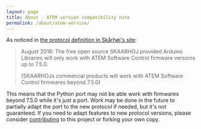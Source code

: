```yaml
---
layout: page
title: About - ATEM version compatibility note
permalink: /about/atem-version/
---
```


As noticed in [the protocol definition in Skårhøj's site][skaarhoj-bmdprotocol]:
> August 2018: The free open source SKAARHOJ provided Arduino Libraries will only work with ATEM Software Control firmware versions up to 7.5.0.
>
> (SKAARHOJs commercial products will work with ATEM Software Control firmwares beyond 7.5.0)

This means that the Python port may not be able work with firmwares beyond 7.5.0 while it's just a port. Work may be done in the future to partially adapt the port to the new protocol if needed, but it's not guaranteed. If you need to adapt features to new protocol versions, please consider [contributing](../dev/contributing.md) to this project or forking your own copy.

[skaarhoj-bmdprotocol]: http://skaarhoj.com/fileadmin/BMDPROTOCOL.html
